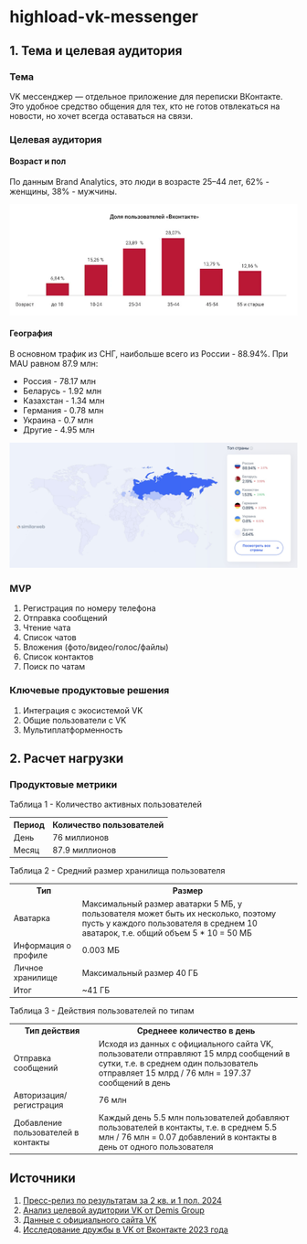 # highload-vk-messenger
## 1. Тема и целевая аудитория
### Тема
VK мессенджер — отдельное приложение для переписки ВКонтакте. Это удобное средство общения для тех, кто не готов отвлекаться на новости, но хочет всегда оставаться на связи.

### Целевая аудитория
#### Возраст и пол
По данным Brand Analytics, это люди в возрасте 25–44 лет, 62% - женщины, 38% - мужчины.

![image](img/age.webp)

#### География
В основном трафик из СНГ, наибольше всего из России - 88.94%.
При MAU равном 87.9 млн:
- Россия - 78.17 млн
- Беларусь - 1.92 млн
- Казахстан - 1.34 млн
- Германия - 0.78 млн
- Украина - 0.7 млн
- Другие - 4.95 млн
  
![image](img/countries.jpeg)

### MVP 
1. Регистрация по номеру телефона
2. Отправка сообщений
3. Чтение чата
4. Список чатов
5. Вложения (фото/видео/голос/файлы)
6. Список контактов
7. Поиск по чатам

### Ключевые продуктовые решения
1. Интеграция с экосистемой VK
2. Общие пользователи с VK
3. Мультиплатформенность

## 2. Расчет нагрузки
### Продуктовые метрики
Таблица 1 - Количество активных пользователей
<table>
    <tr>
        <th>Период</th>
        <th>Количество пользователей</th>
    </tr>
    <tr>
        <td>День</td>
        <td>76 миллионов</td>
    </tr>
    <tr>
        <td>Месяц</td>
        <td>87.9 миллионов</td>
    </tr>
</table>

Таблица 2 - Средний размер хранилища пользователя

<table>
    <tr>
        <th>Тип</th>
        <th>Размер</th>
    </tr>
    <tr>
        <td>Аватарка</td>
        <td>Максимальный размер аватарки 5 МБ, у пользователя может быть их несколько, поэтому пусть у каждого пользователя в среднем 10 аватарок, т.е. общий объем 5 * 10 = 50 МБ</td>
    </tr>
    <tr>
        <td>Информация о профиле</td>
        <td>0.003 МБ</td>
    </tr>
    <tr>
        <td>Личное хранилище</td>
        <td>Максимальный размер 40 ГБ </td>
    </tr>
    <tr>
        <td>Итог</td>
        <td>~41 ГБ</td>
    </tr>
</table>

Таблица 3 - Действия пользователей по типам

<table>
    <tr>
        <th>Тип действия</th>
        <th>Среднеее количество в день</th>
    </tr>
    <tr>
        <td>Отправка сообщений</td>
        <td>Исходя из данных с официального сайта VK, пользователи отправляют 15 млрд сообщений в сутки, т.е. в среднем один пользователь отправляет 15 млрд / 76 млн = 197.37 сообщений в день</td>
    </tr>
    <tr>
        <td>Авторизация/регистрация</td>
        <td>76 млн</td>
    </tr>
    <tr>
        <td>Добавление пользователей в контакты</td>
        <td>Каждый день 5.5 млн пользователей добавляют пользователей в контакты, т.е. в среднем 5.5 млн / 76 млн = 0.07 добавлений в контакты в день от одного пользователя</td>
    </tr>
</table>


## Источники
1. [Пресс-релиз по результатам за 2 кв. и 1 пол. 2024](https://vk.company/ru/press/releases/11805/)
2. [Анализ целевой аудитории VK от Demis Group](https://www.demis.ru/articles/celevaya-auditoria-vkontakte/)
3. [Данные с официального сайта VK](https://vk.com/about)
4. [Исследование дружбы в VK от Вконтакте 2023 года](https://vk.com/press/friends-research)

